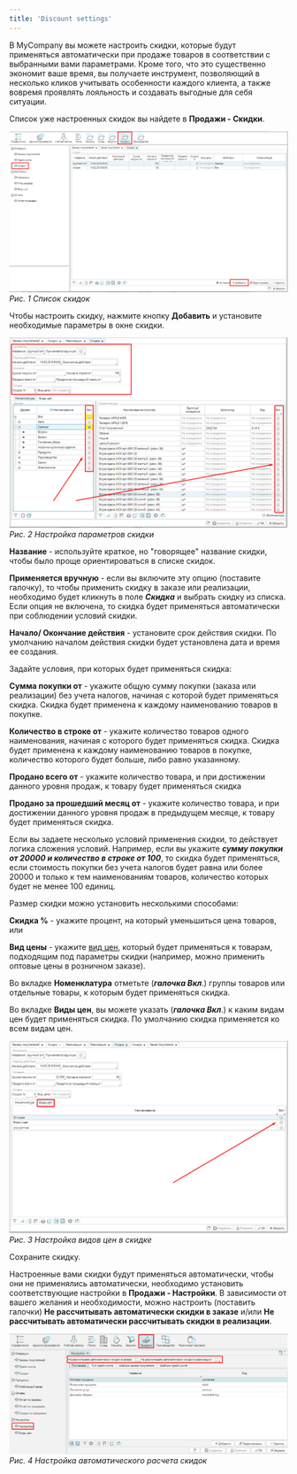 ```yaml
---
title: 'Discount settings'
---
```


В MyCompany вы можете настроить скидки, которые будут применяться автоматически при продаже товаров в соответствии с выбранными вами параметрами. Кроме того, что это существенно экономит ваше время, вы получаете инструмент, позволяющий в несколько кликов учитывать особенности каждого клиента, а также вовремя проявлять лояльность и создавать выгодные для себя ситуации.

Список уже настроенных скидок вы найдете в **Продажи - Скидки**.

![](images/Discount_settings_1.png)
*Рис. 1 Список скидок*

Чтобы настроить скидку, нажмите кнопку **Добавить** и установите необходимые параметры в окне скидки.

![](images/Discount_settings_2.png)
*Рис. 2 Настройка параметров скидки*


**Название** - используйте краткое, но "говорящее" название скидки, чтобы было проще ориентироваться в списке скидок.

**Применяется вручную** - если вы включите эту опцию (поставите галочку), то чтобы применить скидку в заказе или реализации, необходимо будет кликнуть в поле ***Скидка*** и выбрать скидку из списка. Если опция не включена, то скидка будет применяться автоматически при соблюдении условий скидки.

**Начало/ Окончание действия** - установите срок действия скидки. По умолчанию началом действия скидки будет установлена дата и время ее создания.

Задайте условия, при которых будет применяться скидка:

**Сумма покупки от** - укажите общую сумму покупки (заказа или реализации) без учета налогов, начиная с которой будет применяться скидка. Скидка будет применена к каждому наименованию товаров в покупке.

**Количество в строке от** - укажите количество товаров одного наименования, начиная с которого будет применяться скидка. Скидка будет применена к каждому наименованию товаров в покупке, количество которого будет больше, либо равно указанному.

**Продано всего от** - укажите количество товара, и при достижении данного уровня продаж, к товару будет применяться скидка

**Продано за прошедший месяц от** - укажите количество товара, и при достижении данного уровня продаж в предыдущем месяце, к товару будет применяться скидка.

Если вы задаете несколько условий применения скидки, то действует логика сложения условий. Например, если вы укажите ***сумму покупки от 20000 и количество в строке от 100***, то скидка будет применяться, если стоимость покупки без учета налогов будет равна или более 20000 и только к тем наименованиям товаров, количество которых будет не менее 100 единиц.

Размер скидки можно установить несколькими способами:

**Скидка %** - укажите процент, на который уменьшиться цена товаров, или

**Вид цены** - укажите [вид цен](Price_type_settings.md), который будет применяться к товарам, подходящим под параметры скидки (например, можно применить оптовые цены в розничном заказе).

Во вкладке **Номенклатура** отметьте (***галочка Вкл***.) группы товаров или отдельные товары, к которым будет применяться скидка.

Во вкладке **Виды цен**, вы можете указать (***галочка Вкл***.) к каким видам цен будет применяться скидка. По умолчанию скидка применяется ко всем видам цен.

![](images/Discount_settings_3.png)
*Рис. 3 Настройка видов цен в скидке*

Сохраните скидку.

Настроенные вами скидки будут применяться автоматически, чтобы они не применялись автоматически, необходимо установить соответствующие настройки в **Продажи - Настройки**. В зависимости от вашего желания и необходимости, можно настроить (поставить галочки) **Не рассчитывать автоматически скидки в заказе** и/или **Не рассчитывать автоматически рассчитывать скидки в реализации**.

![](images/Discount_settings_4.png)
*Рис. 4 Настройка автоматического расчета скидок*

  



  
